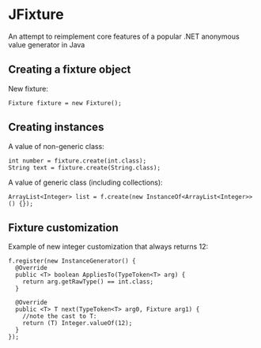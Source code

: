JFixture
========

An attempt to reimplement core features of a popular .NET anonymous value generator in Java

Creating a fixture object
-

New fixture:

    Fixture fixture = new Fixture();


Creating instances
-

A value of non-generic class:

    int number = fixture.create(int.class);
    String text = fixture.create(String.class);
    
A value of generic class (including collections):

    ArrayList<Integer> list = f.create(new InstanceOf<ArrayList<Integer>>() {});

Fixture customization
-

Example of new integer customization that always returns 12:

    f.register(new InstanceGenerator() {
      @Override
      public <T> boolean AppliesTo(TypeToken<T> arg) {
        return arg.getRawType() == int.class;
      }
      
      @Override
      public <T> T next(TypeToken<T> arg0, Fixture arg1) {
        //note the cast to T:
        return (T) Integer.valueOf(12);
      }
    });
		



